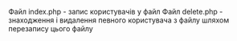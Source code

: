 Файл index.php - запис користувачів у файл
Файл delete.php - знаходження і видалення певного користувача з файлу шляхом перезапису цього файлу
